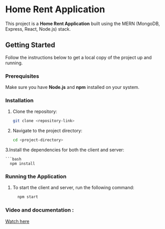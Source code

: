 # Home Rent Application

This project is a **Home Rent Application** built using the MERN (MongoDB, Express, React, Node.js) stack.

## Getting Started

Follow the instructions below to get a local copy of the project up and running.

### Prerequisites

Make sure you have **Node.js** and **npm** installed on your system.

### Installation

1. Clone the repository:

   ```bash
   git clone <repository-link>

2. Navigate to the project directory:

   ```bash
   cd <project-directory>
   
3.Install the dependencies for both the client and server:

    ```bash
      npm install

### Running the Application

1. To start the client and server, run the following command:

     ```bash
       npm start
     
### Video and documentation :

 [Watch here](https://drive.google.com/drive/folders/17Ent_qDYdSfUb1-asnEmeE6ixTKytxpM?usp=drive_link)
  



